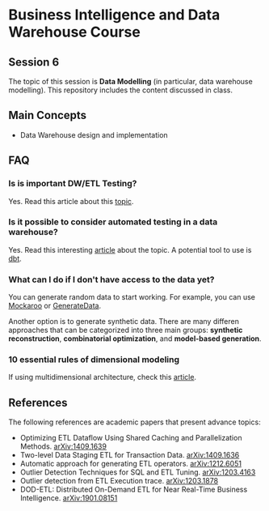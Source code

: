 # Business Intelligence and Data Warehouse Course

## Session 6

The topic of this session is **Data Modelling** (in particular, data warehouse modelling). This repository includes the content discussed in class.

## Main Concepts

  - Data Warehouse design and implementation

## FAQ

### Is is important DW/ETL Testing?

Yes. Read this article about this [topic](https://www.guru99.com/utlimate-guide-etl-datawarehouse-testing.html).

### Is it possible to consider automated testing in a data warehouse?

Yes. Read this interesting [article](https://medium.com/@josh.temple/automated-testing-in-the-modern-data-warehouse-d5a251a866af) about the topic. A potential tool to use is [dbt](https://www.getdbt.com). 

### What can I do if I don't have access to the data yet?

You can generate random data to start working. For example, you can use [Mockaroo](https://www.mockaroo.com/) or [GenerateData](http://generatedata.com).

Another option is to generate synthetic data. There are many differen approaches that can be categorized into three main groups: **synthetic reconstruction**, **combinatorial optimization**, and **model-based generation**.

### 10 essential rules of dimensional modeling

If using multidimensional architecture, check this [article](https://www.kimballgroup.com/2009/05/the-10-essential-rules-of-dimensional-modeling/).

## References

The following references are academic papers that present advance topics:

  - Optimizing ETL Dataflow Using Shared Caching and Parallelization Methods. [arXiv:1409.1639](https://arxiv.org/abs/1409.1639)
  - Two-level Data Staging ETL for Transaction Data. [arXiv:1409.1636](https://arxiv.org/abs/1409.1636)
  - Automatic approach for generating ETL operators. [arXiv:1212.6051](https://arxiv.org/abs/1212.6051)
  - Outlier Detection Techniques for SQL and ETL Tuning. [arXiv:1203.4163](https://arxiv.org/abs/1203.4163)
  - Outlier detection from ETL Execution trace. [arXiv:1203.1878](https://arxiv.org/abs/1203.1878)
  - DOD-ETL: Distributed On-Demand ETL for Near Real-Time Business Intelligence. [arXiv:1901.08151](https://arxiv.org/abs/1901.08151) 
